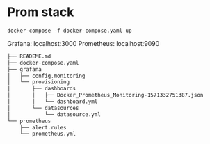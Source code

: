 # Prom stack

`docker-compose -f docker-compose.yaml up`

Grafana: localhost:3000
Prometheus: localhost:9090

``` bash
├── READEME.md
├── docker-compose.yaml
├── grafana
│   ├── config.monitoring
│   └── provisioning
│       ├── dashboards
│       │   ├── Docker_Prometheus_Monitoring-1571332751387.json
│       │   └── dashboard.yml
│       └── datasources
│           └── datasource.yml
└── prometheus
    ├── alert.rules
    └── prometheus.yml
```
